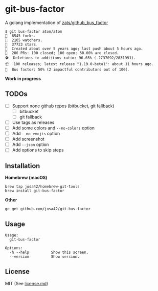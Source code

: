 # git-bus-factor

A golang implementation of [zats/github_bus_factor](https://github.com/zats/github_bus_factor)

```
$ git bus-factor atom/atom
🍴  6545 forks.
🔭  2105 watchers.
🌟  37723 stars.
📆  Created about over 5 years ago; last push about 5 hours ago.
🍻  200 PRs: 100 closed; 100 open; 50.00% are closed.
🛠️  Deletions to additions ratio: 96.65% (-2737092/2831991).
📦  100 releases; latest release "1.19.0-beta1": about 11 hours ago.
🚌  Bus factor: 50% (2 impactful contributors out of 100).
```

**Work in progress**

## TODOs

- [ ] Support none github repos (bitbucket, git fallback)
  - [ ] bitbucket
  - [ ] git fallback
- [ ] Use tags as releases
- [ ] Add some colors and `--no-colors` option
- [ ] Add `--no-emojis` option
- [ ] Add screenshot
- [ ] Add `--json` option
- [ ] Add options to skip steps

## Installation

**Homebrew (macOS)**

```
brew tap josa42/homebrew-git-tools
brew install git-bus-factor
```

**Other**

```
go get github.com/josa42/git-bus-factor
```

## Usage

```
Usage:
  git-bus-factor

Options:
  -h --help          Show this screen.
  --version          Show version.
```

## License

MIT (See [license.md](LICENSE.md))
